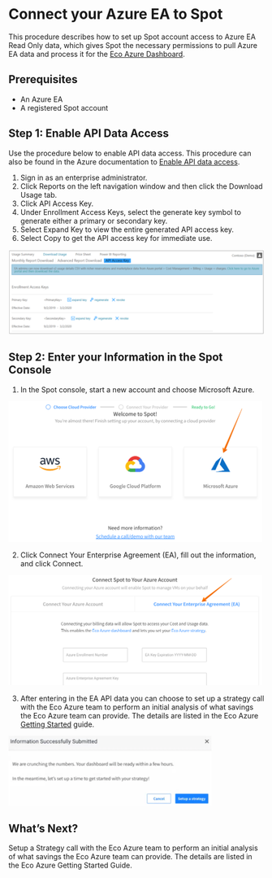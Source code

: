 # Connect your Azure EA to Spot

This procedure describes how to set up Spot account access to Azure EA Read Only data, which gives Spot the necessary permissions to pull Azure EA data and process it for the [Eco Azure Dashboard](eco/azure-tutorials/view-your-savings).

## Prerequisites
- An Azure EA
- A registered Spot account

## Step 1: Enable API Data Access

Use the procedure below to enable API data access. This procedure can also be found in the Azure documentation to [Enable API data access](https://docs.microsoft.com/en-us/azure/cost-management-billing/manage/ea-portal-rest-apis#enable-api-data-access).

1. Sign in as an enterprise administrator.
2. Click Reports on the left navigation window and then click the Download Usage tab.
3. Click API Access Key.
4. Under Enrollment Access Keys, select the generate key symbol to generate either a primary or secondary key.
5. Select Expand Key to view the entire generated API access key.
6. Select Copy to get the API access key for immediate use.

<img src="/connect-your-cloud-provider/_media/connect-azure-ea-01.png" />

## Step 2: Enter your Information in the Spot Console

1. In the Spot console, start a new account and choose Microsoft Azure.

<img src="/connect-your-cloud-provider/_media/connect-azure-ea-02.png" width="500" />

2. Click Connect Your Enterprise Agreement (EA), fill out the information, and click Connect.

<img src="/connect-your-cloud-provider/_media/connect-azure-ea-03.png" width="500" />

3. After entering in the EA API data you can choose to set up a strategy call with the Eco Azure team to perform an initial analysis of what savings the Eco Azure team can provide. The details are listed in the Eco Azure [Getting Started](eco/getting-started/connect-azure-ea-to-eco) guide.

<img src="/connect-your-cloud-provider/_media/connect-azure-ea-04.png" width="400" />

## What’s Next?

Setup a Strategy call with the Eco Azure team to perform an initial analysis of what savings the Eco Azure team can provide. The details are listed in the Eco Azure Getting Started Guide.
